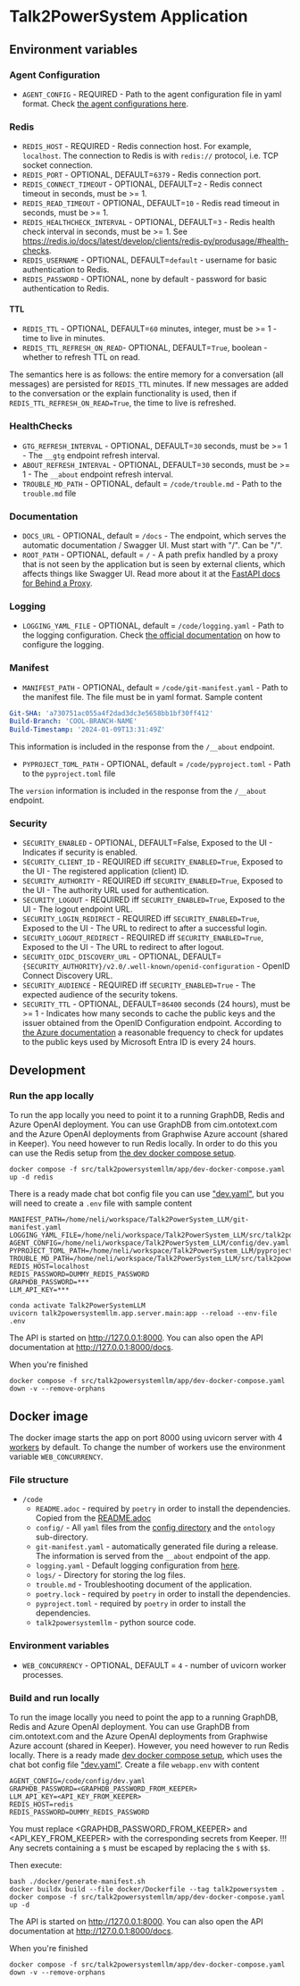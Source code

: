 # Talk2PowerSystem Application

## Environment variables

### Agent Configuration

* `AGENT_CONFIG` - REQUIRED - Path to the agent configuration file in yaml format.
  Check [the agent configurations here](./AgentConfig.md).

### Redis

* `REDIS_HOST` - REQUIRED - Redis connection host. For example, `localhost`.
The connection to Redis is with `redis://` protocol, i.e. TCP socket connection.
* `REDIS_PORT` - OPTIONAL, DEFAULT=`6379` - Redis connection port.
* `REDIS_CONNECT_TIMEOUT` - OPTIONAL, DEFAULT=`2` - Redis connect timeout in seconds, must be >= 1.
* `REDIS_READ_TIMEOUT` - OPTIONAL, DEFAULT=`10` - Redis read timeout in seconds, must be >= 1.
* `REDIS_HEALTHCHECK_INTERVAL` - OPTIONAL, DEFAULT=`3` - Redis health check interval in seconds, must be >= 1.
See https://redis.io/docs/latest/develop/clients/redis-py/produsage/#health-checks.
* `REDIS_USERNAME` - OPTIONAL, DEFAULT=`default` - username for basic authentication to Redis.
* `REDIS_PASSWORD` - OPTIONAL, none by default - password for basic authentication to Redis.

#### TTL

* `REDIS_TTL` - OPTIONAL, DEFAULT=`60` minutes, integer, must be >= 1 - time to live in minutes.
* `REDIS_TTL_REFRESH_ON_READ`- OPTIONAL, DEFAULT=`True`, boolean - whether to refresh TTL on read.

The semantics here is as follows: the entire memory for a conversation (all messages) are persisted for `REDIS_TTL` minutes.
If new messages are added to the conversation or the explain functionality is used, then if `REDIS_TTL_REFRESH_ON_READ=True`, the time to live is refreshed.

### HealthChecks

* `GTG_REFRESH_INTERVAL` - OPTIONAL, DEFAULT=`30` seconds, must be >= 1 - The `__gtg` endpoint refresh interval.
* `ABOUT_REFRESH_INTERVAL` - OPTIONAL, DEFAULT=`30` seconds, must be >= 1 - The `__about` endpoint refresh interval.
* `TROUBLE_MD_PATH` - OPTIONAL, default = `/code/trouble.md` - Path to the `trouble.md` file

### Documentation

- `DOCS_URL` - OPTIONAL, default = `/docs` - The endpoint, which serves the automatic documentation / Swagger UI. Must
  start with "/". Can be "/".
- `ROOT_PATH` - OPTIONAL, default = `/` - A path prefix handled by a proxy that is not seen by the application but is
  seen by external clients,
  which affects things like Swagger UI. Read more about it at
  the [FastAPI docs for Behind a Proxy](https://fastapi.tiangolo.com/advanced/behind-a-proxy/).

### Logging

- `LOGGING_YAML_FILE` - OPTIONAL, default = `/code/logging.yaml` - Path to the logging configuration.
  Check [the official documentation](https://docs.python.org/3/library/logging.config.html#logging-config-dictschema) on
  how to configure the logging.

### Manifest

- `MANIFEST_PATH` - OPTIONAL, default = `/code/git-manifest.yaml` - Path to the manifest file. The file must be in yaml
  format. Sample content

```yaml
Git-SHA: 'a730751ac055a4f2dad3dc3e5658bb1bf30ff412'
Build-Branch: 'COOL-BRANCH-NAME'
Build-Timestamp: '2024-01-09T13:31:49Z'
```

This information is included in the response from the `/__about` endpoint.

- `PYPROJECT_TOML_PATH` - OPTIONAL, default = `/code/pyproject.toml` - Path to the `pyproject.toml` file

The `version` information is included in the response from the `/__about` endpoint.

### Security

* `SECURITY_ENABLED` - OPTIONAL, DEFAULT=False, Exposed to the UI - Indicates if security is enabled.
* `SECURITY_CLIENT_ID` - REQUIRED iff `SECURITY_ENABLED=True`, Exposed to the UI - The registered application (client) ID.
* `SECURITY_AUTHORITY` - REQUIRED iff `SECURITY_ENABLED=True`, Exposed to the UI - The authority URL used for authentication.
* `SECURITY_LOGOUT` - REQUIRED iff `SECURITY_ENABLED=True`, Exposed to the UI - The logout endpoint URL.
* `SECURITY_LOGIN_REDIRECT` - REQUIRED iff `SECURITY_ENABLED=True`, Exposed to the UI - The URL to redirect to after a successful login.
* `SECURITY_LOGOUT_REDIRECT` - REQUIRED iff `SECURITY_ENABLED=True`, Exposed to the UI - The URL to redirect to after logout.
* `SECURITY_OIDC_DISCOVERY_URL` - OPTIONAL, DEFAULT=`{SECURITY_AUTHORITY}/v2.0/.well-known/openid-configuration` - OpenID Connect Discovery URL.
* `SECURITY_AUDIENCE` - REQUIRED iff `SECURITY_ENABLED=True` - The expected audience of the security tokens.
* `SECURITY_TTL` - OPTIONAL, DEFAULT=`86400` seconds (24 hours), must be >= 1 - Indicates how many seconds to cache the public keys and the issuer obtained from the OpenID Configuration endpoint.
According to [the Azure documentation](https://learn.microsoft.com/en-us/entra/identity-platform/access-tokens) a reasonable frequency to check for updates to the public keys used by Microsoft Entra ID is every 24 hours.

## Development

### Run the app locally

To run the app locally you need to point it to a running GraphDB, Redis and Azure OpenAI deployment.
You can use GraphDB from cim.ontotext.com and the Azure OpenAI deployments from Graphwise Azure account (shared in Keeper).
You need however to run Redis locally. In order to do this you can use the Redis setup from [the dev docker compose setup](../src/talk2powersystemllm/app/dev-docker-compose.yaml).
```commandline
docker compose -f src/talk2powersystemllm/app/dev-docker-compose.yaml up -d redis
```

There is a ready made chat bot config file you can use ["dev.yaml"](../config/dev.yaml),
but you will need to create a `.env` file with sample content

```
MANIFEST_PATH=/home/neli/workspace/Talk2PowerSystem_LLM/git-manifest.yaml
LOGGING_YAML_FILE=/home/neli/workspace/Talk2PowerSystem_LLM/src/talk2powersystemllm/app/logging.yaml
AGENT_CONFIG=/home/neli/workspace/Talk2PowerSystem_LLM/config/dev.yaml
PYPROJECT_TOML_PATH=/home/neli/workspace/Talk2PowerSystem_LLM/pyproject.toml
TROUBLE_MD_PATH=/home/neli/workspace/Talk2PowerSystem_LLM/src/talk2powersystemllm/app/trouble.md
REDIS_HOST=localhost
REDIS_PASSWORD=DUMMY_REDIS_PASSWORD
GRAPHDB_PASSWORD=***
LLM_API_KEY=***
```

```commandline
conda activate Talk2PowerSystemLLM
uvicorn talk2powersystemllm.app.server.main:app --reload --env-file .env
```

The API is started on http://127.0.0.1:8000. You can also open the API documentation at http://127.0.0.1:8000/docs.

When you're finished

```commandline
docker compose -f src/talk2powersystemllm/app/dev-docker-compose.yaml down -v --remove-orphans
```

## Docker image

The docker image starts the app on port 8000 using uvicorn server with 4 [workers](https://fastapi.tiangolo.com/deployment/server-workers/) by default.
To change the number of workers use the environment variable `WEB_CONCURRENCY`.

### File structure

- `/code`
    - `README.adoc` - required by `poetry` in order to install the dependencies. Copied from
      the [README.adoc](../README.adoc)
    - `config/` - All `yaml` files from the [config directory](../config) and the `ontology` sub-directory.
    - `git-manifest.yaml` - automatically generated file during a release. The information is served from the `__about`
      endpoint of the app.
    - `logging.yaml` - Default logging configuration from [here](../docker/logging.yaml).
    - `logs/` - Directory for storing the log files.
    - `trouble.md` - Troubleshooting document of the application.
    - `poetry.lock` - required by `poetry` in order to install the dependencies.
    - `pyproject.toml` - required by `poetry` in order to install the dependencies.
    - `talk2powersystemllm` - python source code.

### Environment variables

- `WEB_CONCURRENCY` - OPTIONAL, DEFAULT = `4` - number of uvicorn worker processes.

### Build and run locally

To run the image locally you need to point the app to a running GraphDB, Redis and Azure OpenAI deployment.
You can use GraphDB from cim.ontotext.com and the Azure OpenAI deployments from Graphwise Azure account (shared in Keeper).
However, you need however to run Redis locally.
There is a ready made [dev docker compose setup](../src/talk2powersystemllm/app/dev-docker-compose.yaml),
which uses the chat bot config file ["dev.yaml"](../config/dev.yaml).
Create a file `webapp.env` with content
```
AGENT_CONFIG=/code/config/dev.yaml
GRAPHDB_PASSWORD=<GRAPHDB_PASSWORD_FROM_KEEPER>
LLM_API_KEY=<API_KEY_FROM_KEEPER>
REDIS_HOST=redis
REDIS_PASSWORD=DUMMY_REDIS_PASSWORD
```
You must replace <GRAPHDB_PASSWORD_FROM_KEEPER> and <API_KEY_FROM_KEEPER> with the corresponding secrets from Keeper.
!!! Any secrets containing a `$` must be escaped by replacing the `$` with `$$`.

Then execute:
```commandline
bash ./docker/generate-manifest.sh
docker buildx build --file docker/Dockerfile --tag talk2powersystem .
docker compose -f src/talk2powersystemllm/app/dev-docker-compose.yaml up -d
```

The API is started on http://127.0.0.1:8000. You can also open the API documentation at http://127.0.0.1:8000/docs.

When you're finished

```commandline
docker compose -f src/talk2powersystemllm/app/dev-docker-compose.yaml down -v --remove-orphans
```
